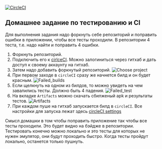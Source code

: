[![CircleCI](https://circleci.com/gh/gopito/CiHomeTask.svg?style=svg)](https://circleci.com/gh/gopito/CiHomeTask)
## Домашнее задание по тестированию и CI
Для выполнения задания надо форкнуть себе репозиторий и поправить ошибки в приложении, чтобы все тесты
проходили. В репозитории 4 теста, т.е. надо найти и поправить 4 ошибки.
1. Форкнуть репозиторий.
2. Подключить его к  [cirlceCI](https://circleci.com). Можно залогиниться через гитхаб и дать доступ
к своему аккаунту на гитхаб.
3. Затем надо добавить форкнутый репозиторий.
![Choose project](https://github.com/gopito/CiHomeTask/blob/master/pictures/choose_project.png)
4. При первом заходе в `circleCI` сразу же начнется билд и он будет красным.
![Failed_builds](https://github.com/gopito/CiHomeTask/blob/master/pictures/failed_builds.png)
5. Если щелкнуть на одном из билдов, то можно увидеть на чем завалились тесты. Должно быть 4 падения.
![Failed_test](https://github.com/gopito/CiHomeTask/blob/master/pictures/failed_test.png)
6. На вкладке `Artifacts` можно скачать сбилженый apk и результаты тестов.
![Artifacts](https://github.com/gopito/CiHomeTask/blob/master/pictures/artifacts.png)
7. При каждом пуше на гитхаб запускается билд в `circleCI`. Все настройки для запуска лежат здесь
[circleCI settings](https://github.com/gopito/CiHomeTask/blob/master/.circleci/config.yml)


Смысл домашки в том чтобы поправить приложение так чтобы все тесты проходили. Это будет видно на 
бэйдже в репозитории. 
Тестировать конечно можно локально и это тесты для которых не нужен эмулятор,
они будут проходить быстро.
Когда тесты пройдут локально, останется только пушнуть.
